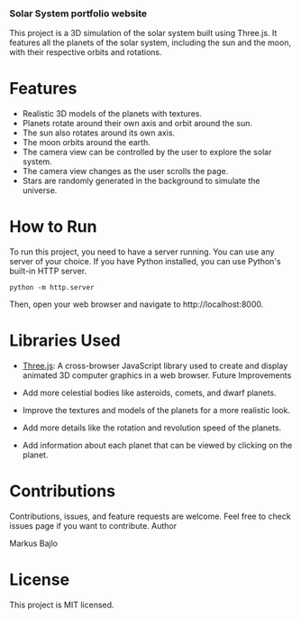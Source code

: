 ### Solar System portfolio website

This project is a 3D simulation of the solar system built using Three.js. It features all the planets of the solar system, including the sun and the moon, with their respective orbits and rotations.

# Features

- Realistic 3D models of the planets with textures.
- Planets rotate around their own axis and orbit around the sun.
- The sun also rotates around its own axis.
- The moon orbits around the earth.
- The camera view can be controlled by the user to explore the solar system.
- The camera view changes as the user scrolls the page.
- Stars are randomly generated in the background to simulate the universe.

  
# How to Run

To run this project, you need to have a server running. You can use any server of your choice. If you have Python installed, you can use Python's built-in HTTP server.

`python -m http.server`

Then, open your web browser and navigate to http://localhost:8000.



# Libraries Used

- <a href="https://threejs.org">Three.js<a/>: A cross-browser JavaScript library used to create and display animated 3D computer graphics in a web browser.
Future Improvements

- Add more celestial bodies like asteroids, comets, and dwarf planets.
- Improve the textures and models of the planets for a more realistic look.
- Add more details like the rotation and revolution speed of the planets.
- Add information about each planet that can be viewed by clicking on the planet.

  
# Contributions

Contributions, issues, and feature requests are welcome. Feel free to check issues page if you want to contribute.
Author

Markus Bajlo

# License

This project is MIT licensed.
